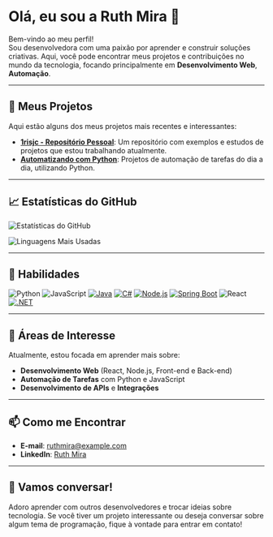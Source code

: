 # Olá, eu sou a Ruth Mira 👋

Bem-vindo ao meu perfil!  
Sou desenvolvedora com uma paixão por aprender e construir soluções criativas. Aqui, você pode encontrar meus projetos e contribuições no mundo da tecnologia, focando principalmente em **Desenvolvimento Web**, **Automação**.

---

## 🚀 Meus Projetos

Aqui estão alguns dos meus projetos mais recentes e interessantes:

- [**1risjc - Repositório Pessoal**](https://github.com/ruthmira-1risjc/1risjc): Um repositório com exemplos e estudos de projetos que estou trabalhando atualmente.
- [**Automatizando com Python**](https://github.com/ruthmira-1risjc/python-automation): Projetos de automação de tarefas do dia a dia, utilizando Python.

---

## 📈 Estatísticas do GitHub

![Estatísticas do GitHub](https://github-readme-stats.vercel.app/api?username=ruthmira-1risjc&show_icons=true&theme=radical)

![Linguagens Mais Usadas](https://github-readme-stats.vercel.app/api/top-langs/?username=ruthmira-1risjc&layout=compact&theme=radical)

---

## 🌟 Habilidades

![Python](https://img.shields.io/badge/Python-blue?style=flat&logo=python)
![JavaScript](https://img.shields.io/badge/JavaScript-yellow?style=flat&logo=javascript)
[![Java](https://img.shields.io/badge/Java-red?style=flat&logo=openjdk)](https://www.java.com/)
[![C#](https://img.shields.io/badge/C%23-purple?style=flat&logo=csharp)](https://learn.microsoft.com/en-us/dotnet/csharp/)
[![Node.js](https://img.shields.io/badge/Node.js-green?style=flat&logo=node.js)](https://nodejs.org/)
[![Spring Boot](https://img.shields.io/badge/Spring%20Boot-brightgreen?style=flat&logo=springboot)](https://spring.io/projects/spring-boot)
![React](https://img.shields.io/badge/React-blue?style=flat&logo=react)
[![.NET](https://img.shields.io/badge/.NET-blueviolet?style=flat&logo=dotnet)](https://dotnet.microsoft.com/)


---

## 🎯 Áreas de Interesse

Atualmente, estou focada em aprender mais sobre:

- **Desenvolvimento Web** (React, Node.js, Front-end e Back-end)
- **Automação de Tarefas** com Python e JavaScript
- **Desenvolvimento de APIs** e **Integrações**

---

## 📫 Como me Encontrar

- **E-mail**: ruthmira@example.com
- **LinkedIn**: [Ruth Mira](https://www.linkedin.com/in/ruthmira)

---

## 💬 Vamos conversar!

Adoro aprender com outros desenvolvedores e trocar ideias sobre tecnologia. Se você tiver um projeto interessante ou deseja conversar sobre algum tema de programação, fique à vontade para entrar em contato!
